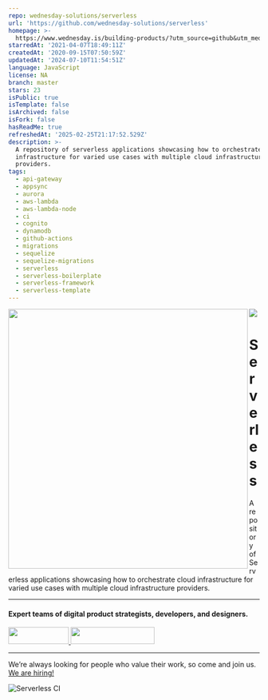 ```yaml
---
repo: wednesday-solutions/serverless
url: 'https://github.com/wednesday-solutions/serverless'
homepage: >-
  https://www.wednesday.is/building-products/?utm_source=github&utm_medium=serverless
starredAt: '2021-04-07T18:49:11Z'
createdAt: '2020-09-15T07:50:59Z'
updatedAt: '2024-07-10T11:54:51Z'
language: JavaScript
license: NA
branch: master
stars: 23
isPublic: true
isTemplate: false
isArchived: false
isFork: false
hasReadMe: true
refreshedAt: '2025-02-25T21:17:52.529Z'
description: >-
  A repository of serverless applications showcasing how to orchestrate cloud
  infrastructure for varied use cases with multiple cloud infrastructure
  providers.
tags:
  - api-gateway
  - appsync
  - aurora
  - aws-lambda
  - aws-lambda-node
  - ci
  - cognito
  - dynamodb
  - github-actions
  - migrations
  - sequelize
  - sequelize-migrations
  - serverless
  - serverless-boilerplate
  - serverless-framework
  - serverless-template
---
```


<img align="left" src="https://github.com/wednesday-solutions/serverless/blob/master/serverless_github.svg" width="480" height="520" />

<div>
  <a href="https://www.wednesday.is/?utm_source=github&utm_medium=serverless" align="left"><img src="https://uploads-ssl.webflow.com/5ee36ce1473112550f1e1739/5f5879492fafecdb3e5b0e75_wednesday_logo.svg"></a>
  <p>
    <h1 align="left">Serverless</h1>
  </p>
  <p>
    A repository of Serverless applications showcasing how to orchestrate cloud infrastructure for varied use cases with multiple cloud infrastructure providers.
  </p>

  ___


  <p>
    <h4>
      Expert teams of digital product strategists, developers, and designers.
    </h4>
  </p>

  <div>
    <a href="https://www.wednesday.is/contact-us/?utm_source=github&utm_medium=serverless" target="_blank">
      <img src="https://uploads-ssl.webflow.com/5ee36ce1473112550f1e1739/5f6ae88b9005f9ed382fb2a5_button_get_in_touch.svg" width="121" height="34">
    </a>
    <a href="https://github.com/wednesday-solutions/" target="_blank">
      <img src="https://uploads-ssl.webflow.com/5ee36ce1473112550f1e1739/5f6ae88bb1958c3253756c39_button_follow_on_github.svg" width="168" height="34">
    </a>
  </div>

  ___

  <span>We’re always looking for people who value their work, so come and join us. <a href="https://www.wednesday.is/hiring">We are hiring!</a></span>
</div>


![Serverless CI](https://github.com/wednesday-solutions/serverless/workflows/Serverless%20CI/badge.svg)
